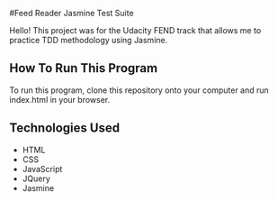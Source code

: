 #Feed Reader Jasmine Test Suite

Hello! This project was for the Udacity FEND track that allows me to practice TDD methodology using Jasmine.

## How To Run This Program

To run this program, clone this repository onto your computer and run index.html in your browser.

## Technologies Used

* HTML
* CSS
* JavaScript
* JQuery
* Jasmine
